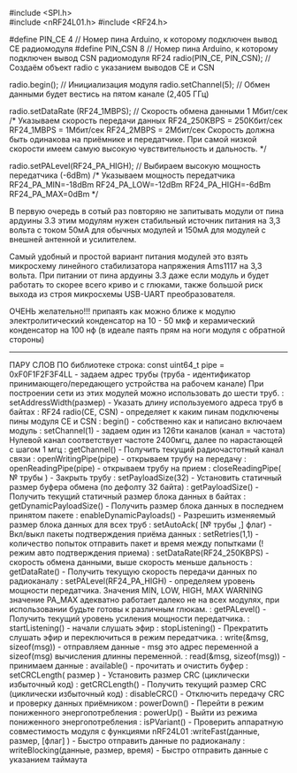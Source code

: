 #include <SPI.h>  
#include <nRF24L01.h> 
#include <RF24.h>

#define PIN_CE  4  // Номер пина Arduino, к которому подключен вывод CE радиомодуля
#define PIN_CSN 8 // Номер пина Arduino, к которому подключен вывод CSN радиомодуля
RF24 radio(PIN_CE, PIN_CSN); // Создаём объект radio с указанием выводов CE и CSN

 radio.begin();  // Инициализация модуля
 radio.setChannel(5); // Обмен данными будет вестись на пятом канале (2,405 ГГц)
 
 radio.setDataRate (RF24_1MBPS); // Скорость обмена данными 1 Мбит/сек
   /*
    Указываем скорость передачи данных
    RF24_250KBPS = 250Кбит/сек
    RF24_1MBPS = 1Мбит/сек
    RF24_2MBPS = 2Мбит/сек
    Скорость должна быть одинакова на приёмнике и передатчике.
    При самой низкой скорости имеем самую высокую чувствительность и дальность.
  */
  
 radio.setPALevel(RF24_PA_HIGH); // Выбираем высокую мощность передатчика (-6dBm)
   /*
    Указываем мощность передатчика
    RF24_PA_MIN=-18dBm
    RF24_PA_LOW=-12dBm
    RF24_PA_HIGH=-6dBm
    RF24_PA_MAX=0dBm
  */
  
  В первую очередь в сотый раз повторяю не запитывать модули от пина ардуины 3.3
этим модулям нужен стабильный источник питания на 3,3 вольта с током 50мА для обычных модулей и 150мА для модулей с внешней антенной и усилителем.

Самый удобный и простой вариант питания модулей это взять микросхему линейного стабилизатора напряжения Ams1117 на 3,3 вольта.
При питании от пина ардуины 3.3 даже если модуль и будет работать то скорее всего криво и с глюками, также большой риск выхода из строя микросхемы USB-UART преобразователя.

ОЧЕНЬ желательно!!! припаять как можно ближе к модулю электролитический конденсатор на 10 - 50 мкф
и керамический конденсатор на 100 нф (в идеале паять прям на ноги модуля с обратной стороны)
_____________________________________________________
ПАРУ СЛОВ ПО библиотеке
строка: const uint64_t pipe = 0xF0F1F2F3F4LL - задаем адрес трубы (труба - идентификатор принимающего/передающего устройства на рабочем канале)
При построении сети из этих модулей можно использовать до шести труб.
: setAddressWidth(размер) - Указать длину используемого адреса труб в байтах
: RF24 radio(CE, CSN) - определяет к каким пинам подключены пины модуля CE и CSN
: begin() - собственно как и написано включаем модуль
: setChannel(1) - задаем один из 126ти каналов (канал = частота)
Нулевой канал соответствует частоте 2400мгц, далее по нарастающей с шагом 1 мгц
: getChannel() - Получить текущий радиочастотный канал связи
: openWritingPipe(pipe) - открываем трубу на передачу
: openReadingPipe(pipe) - открываем трубу на прием
: closeReadingPipe( № трубы ) - Закрыть трубу
: setPayloadSize(32) - Установить статичный размер буфера обмена (по дефолту 32 байта)
: getPayloadSize() - Получить текущий статичный размер блока данных в байтах
: getDynamicPayloadSize() - Получить размер блока данных в последнем принятом пакете
: enableDynamicPayloads() - Разрешить изменяемый размер блока данных для всех труб
: setAutoAck( [№ трубы ,] флаг) - Вкл/выкл пакеты подтверждения приёма данных
: setRetries(1,1) - количество попыток отправить пакет и время между попытками (!режим авто
подтверждения приема)
: setDataRate(RF24_250KBPS) - скорость обмена данными, выше скорость меньше дальность
: getDataRate() - Получить текущую скорость передачи данных по радиоканалу
: setPALevel(RF24_PA_HIGH) - определяем уровень мощности передатчика. Значения MIN, LOW, HIGH, MAX
WARNING значение PA_MAX адекватно работает далеко не на всех модулях, при использовании будьте готовы к различным глюкам.
: getPALevel() - Получить текущий уровень усиления мощности передатчика.
: startListening() - начали слушать эфир
: stopListening() - Прекратить слушать эфир и переключиться в режим передатчика.
: write(&msg, sizeof(msg)) - отправляем данные - msg это адрес переменной а sizeof(msg) вычисления длинны переменной.
: read(&msg, sizeof(msg)) - принимаем данные
: available() - прочитать и очистить буфер
: setCRCLength( размер ) - Установить размер CRC (циклически избыточный код)
: getCRCLength() - Получить текущий размер CRC (циклически избыточный код)
: disableCRC() - Отключить передачу CRC и проверку данных приёмником
: powerDown() - Перейти в режим пониженного энергопотребления
: powerUp() - Выйти из режима пониженного энергопотребления
: isPVariant() - Проверить аппаратную совместимость модуля с функциями nRF24L01
:writeFast(данные, размер, [флаг] ) - Быстро отправить данные по радиоканалу
: writeBlocking(данные, размер, время) - Быстро отправить данные с указанием таймаута
